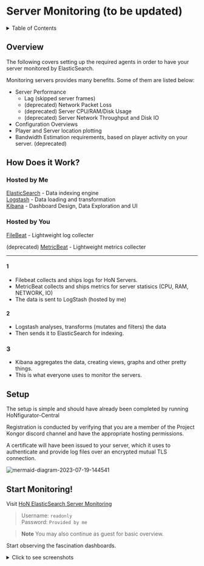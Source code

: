 # Server Monitoring (to be updated)
<details>
<summary>Table of Contents</summary>

  * [Overview](#overview)
  * [How Does it Work?](#how-does-it-work)
    * [Hosted by Me](#hosted-by-me)
    * [Hosted by You](#hosted-by-you)
  * [Setup](#setup)
  * [Start Monitoring!](#start-monitoring)
  * [Screenshots](#screenshots)
    * [Players Online](#players-online)
    * [Player & Server Map](#player--server-map)
    * [Lag & Uptime](#lag--uptime)
    * [Server Home Pages](#server-home-pages)
      * [Navigator & Filter](#navigator--filter)
      * [Lag Correlation to Players in-game](#lag-correlation-to-players-in-game)
      * [Server Analytics](#server-analytics)

</details>

## Overview
The following covers setting up the required agents in order to have your server monitored by ElasticSearch.

Monitoring servers provides many benefits. Some of them are listed below:
- Server Performance
    - Lag (skipped server frames)
    - (deprecated) Network Packet Loss
    - (deprecated) Server CPU/RAM/Disk Usage
    - (deprecated) Server Network Throughput and Disk IO
- Configuration Overviews
- Player and Server location plotting
- Bandwidth Estimation requirements, based on player activity on your server. (deprecated)

## How Does it Work?
### Hosted by Me
[ElasticSearch](https://www.elastic.co/what-is/elasticsearch) - Data indexing engine  
[Logstash](https://www.elastic.co/guide/en/logstash/current/introduction.html) - Data loading and transformation  
[Kibana](https://www.elastic.co/guide/en/kibana/current/introduction.html) - Dashboard Design, Data Exploration and UI

### Hosted by You

[FileBeat](https://www.elastic.co/guide/en/beats/filebeat/current/filebeat-overview.html#:~:text=Filebeat%20is%20a%20lightweight%20shipper,Elasticsearch%20or%20Logstash%20for%20indexing.) - Lightweight log collecter

(deprecated) [MetricBeat](https://www.google.com/search?q=what+is+metricbeat&oq=what+is+metricbeat&aqs=edge..69i57j0i512l3j0i22i30i625j0i22i30j0i22i30i625l2j69i64.2892j0j4&sourceid=chrome&ie=UTF-8) - Lightweight metrics collecter

---

#### 1
- Filebeat collects and ships logs for HoN Servers.
- MetricBeat collects and ships metrics for server statisics (CPU, RAM, NETWORK, IO)
- The data is sent to LogStash (hosted by me)

#### 2
- Logstash analyses, transforms (mutates and filters) the data
- Then sends it to ElasticSearch for indexing.

### 3
- Kibana aggregates the data, creating views, graphs and other pretty things.
- This is what everyone uses to monitor the servers.

## Setup
The setup is simple and should have already been completed by running HoNfigurator-Central

Registration is conducted by verifying that you are a member of the Project Kongor discord channel and have the appropriate hosting permissions.

A certificate will have been issued to your server, which it uses to authenticate and provide log files over an encrypted mutual TLS connection.

![mermaid-diagram-2023-07-19-144541](https://github.com/HoNfigurator/HoNfigurator-Central/assets/82205454/59574bca-0aab-4cab-ae0e-17bc26002065)

## Start Monitoring!
Visit [HoN ElasticSearch Server Monitoring](https://hon-elk.honfigurator.app:5601)  
> Username: ``readonly``  
Password: ``Provided by me``

> **Note** You may also continue as guest for basic overview.

Start observing the fascination dashboards.

<details>
<summary>Click to see screenshots</summary>

## Screenshots
### Players Online
![image](https://user-images.githubusercontent.com/82205454/217830825-2856d990-79c4-4d5c-83df-bc68889296ad.png)

### Player & Server Map
|  Connections  |  Regions  |
| ------------ | ------------ |
|  ![image](https://user-images.githubusercontent.com/82205454/217829640-47bba280-55cb-44fc-9762-107f87a34f4e.png)  |  ![image](https://user-images.githubusercontent.com/82205454/217829442-b95f149f-be14-4419-9200-5d5911bda096.png)  |

### Lag & Uptime
|  Avg Lag per Game  |  Server Uptime  |
| ------------ | ------------ |
|  ![image](https://user-images.githubusercontent.com/82205454/217829992-7dc66aca-ed75-4ee3-8715-8eb594bdbd4f.png)  |  ![image](https://user-images.githubusercontent.com/82205454/217830278-b3b48922-5fd3-444b-bceb-081bbd1c4c73.png)  |

### Server Home Pages
#### Navigator & Filter
![image](https://user-images.githubusercontent.com/82205454/217831480-16228019-02e4-46a8-86c0-3d004461b821.png)
![image](https://user-images.githubusercontent.com/82205454/217830968-d45f3d83-b7bd-460f-850a-cfe64b91cdfd.png)

#### Lag Correlation to Players in-game
![image](https://user-images.githubusercontent.com/82205454/217831247-a45ba327-9bd9-455f-8a35-492ec9b8ff35.png)

#### Server Analytics
![image](https://user-images.githubusercontent.com/82205454/217831736-010e9b5a-91cb-486a-9411-c56b1e51565b.png)

</details>
